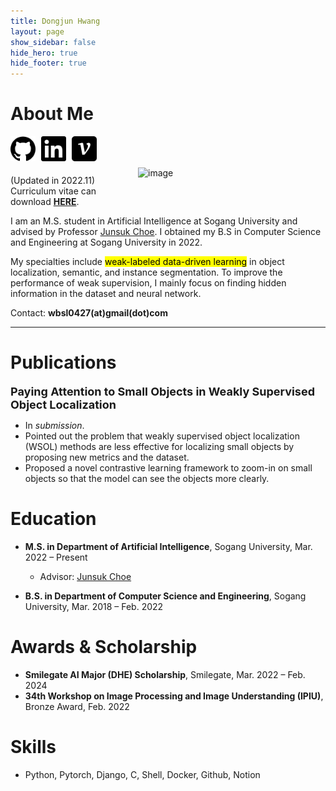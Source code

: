 ```yaml
---
title: Dongjun Hwang
layout: page
show_sidebar: false
hide_hero: true
hide_footer: true
---
```


# About Me


<img style="margin-right: 50px; margin-left: 50px; margin-bottom: 50px; margin-top: 50px;" align="right" src="img/dongjun.svg" alt="image" width="250" />

<a href="https://github.com/Druwa-git"><img style="margin-right: 5px; margin-bottom: 5px;" src="img/github.svg" alt="image" width="40" /></a>
<a href="https://www.linkedin.com/in/%EB%8F%99%EC%A4%80-%ED%99%A9-985752203/"><img style="margin-right: 5px; margin-bottom: 5px;" src="img/linkedin.svg" alt="image" width="40" /></a>
<a href="https://velog.io/@wbsl0427"><img style="margin-right: 5px; margin-bottom: 5px;" src="img/velog.svg" alt="image" width="40" /></a>


(Updated in 2022.11)
Curriculum vitae can download <b><a href="https://drive.google.com/file/d/1LnZycFm0Gy1VMBwk7wCLQpjANooiMly1/view?usp=share_link">HERE</a></b>.

<!-- <b><a href="https://drive.google.com/file/d/15Z6ONVVo2iHMkHzuZ6z-MsQJ-LIROeHv/view?usp=sharing">Curriculum Vitae</a></b> -->


I am an M.S. student in Artificial Intelligence at Sogang University and advised by Professor <a href="https://sites.google.com/site/junsukchoe/">Junsuk Choe</a>. I obtained my B.S in Computer Science and Engineering at Sogang University in 2022.


My specialties include <mark>weak-labeled data-driven learning</mark> in object localization, semantic, and instance segmentation. To improve the performance of weak supervision, I mainly focus on finding hidden information in the dataset and neural network.

Contact: <b>wbsl0427(at)gmail(dot)com</b>

---

# Publications

<font size="4"><b>Paying Attention to Small Objects in Weakly Supervised Object Localization</b></font>  

- In _submission_.
- Pointed out the problem that weakly supervised object localization (WSOL) methods are less effective for localizing small objects by proposing new metrics and the dataset.
- Proposed a novel contrastive learning framework to zoom-in on small objects so that the model can see the objects more clearly.

# Education

- **M.S. in Department of Artificial Intelligence**, Sogang University, Mar. 2022 – Present
    - Advisor: <a href="https://sites.google.com/site/junsukchoe/">Junsuk Choe</a>

- **B.S. in Department of Computer Science and Engineering**, Sogang University, Mar. 2018 – Feb. 2022

# Awards & Scholarship

- **Smilegate AI Major (DHE) Scholarship**, Smilegate, Mar. 2022 – Feb. 2024
- **34th Workshop on Image Processing and Image Understanding (IPIU)**, Bronze Award, Feb. 2022

# Skills

- Python, Pytorch, Django, C, Shell, Docker, Github, Notion